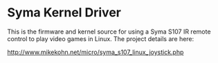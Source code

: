 
Syma Kernel Driver
==================

This is the firmware and kernel source for using a Syma S107 IR
remote control to play video games in Linux.  The project details
are here:

http://www.mikekohn.net/micro/syma_s107_linux_joystick.php

